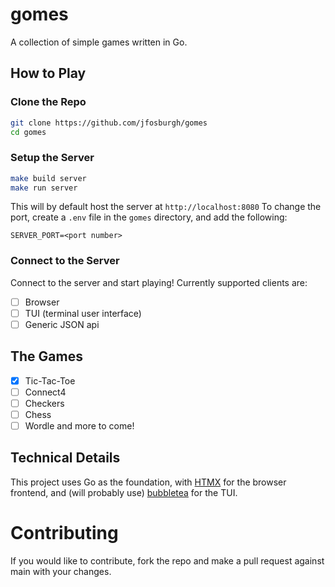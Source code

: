 # gomes
A collection of simple games written in Go.
## How to Play
### Clone the Repo
```bash
git clone https://github.com/jfosburgh/gomes
cd gomes
```
### Setup the Server
```bash
make build server
make run server
```
This will by default host the server at `http://localhost:8080`
To change the port, create a `.env` file in the `gomes` directory, and add the following:
```
SERVER_PORT=<port number>
```
### Connect to the Server
Connect to the server and start playing!
Currently supported clients are:
- [ ] Browser 
- [ ] TUI (terminal user interface)
- [ ] Generic JSON api
<!-- #### TUI Instructions -->
<!-- ```bash -->
<!-- make build tui -->
<!-- make run tui -->
<!-- ``` -->
## The Games
- [x] Tic-Tac-Toe
- [ ] Connect4
- [ ] Checkers
- [ ] Chess
- [ ] Wordle
and more to come!
## Technical Details
This project uses Go as the foundation, with [HTMX](https://htmx.org/) for the browser frontend, and (will probably use) [bubbletea](https://github.com/charmbracelet/bubbletea) for the TUI.

# Contributing
If you would like to contribute, fork the repo and make a pull request against main with your changes.
